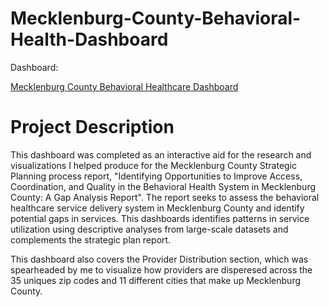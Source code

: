 # Mecklenburg-County-Behavioral-Health-Dashboard


Dashboard:

[Mecklenburg County Behavioral Healthcare Dashboard](https://public.tableau.com/views/FinalMeckDashboard_/MeckStory?:language=en-US&publish=yes&:sid=&:display_count=n&:origin=viz_share_link)


# Project Description 

This dashboard was completed as an interactive aid for the research and visualizations I helped produce for the Mecklenburg County Strategic Planning process report, "Identifying Opportunities to Improve Access, Coordination, and Quality in the Behavioral Health System in Mecklenburg County: A Gap Analysis Report". The report seeks to assess the behavioral healthcare service delivery system in Mecklenburg County and identify potential gaps in services. This dashboards identifies patterns in service utilization using descriptive analyses from large-scale datasets and complements the strategic plan report. 

This dashboard also covers the  Provider Distribution section, which was spearheaded by me to visualize how providers are disperesed across the 35 uniques zip codes and 11 different cities that make up Mecklenburg County. 
